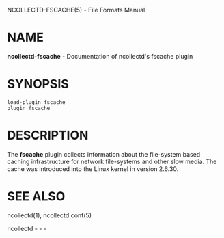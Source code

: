NCOLLECTD-FSCACHE(5) - File Formats Manual

# NAME

**ncollectd-fscache** - Documentation of ncollectd's fscache plugin

# SYNOPSIS

	load-plugin fscache
	plugin fscache

# DESCRIPTION

The **fscache** plugin collects information about the file-system based
caching infrastructure for network file-systems and other slow media.
The cache was introduced into the Linux kernel in version 2.6.30.

# SEE ALSO

ncollectd(1),
ncollectd.conf(5)

ncollectd - - -
